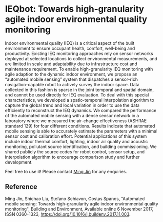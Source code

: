 # IEQbot: Towards high-granularity agile indoor environmental quality monitoring

Indoor environmental quality (IEQ) is a critical aspect of the built environment to ensure occupant health, comfort, well-being and productivity. Existing IEQ monitoring approaches rely on sensor networks deployed at selected locations to collect environmental measurements, and are limited in scale and adaptability due to infrastructure cost and maintenance requirement. To enable high-granularity IEQ monitoring with agile adaption to the dynamic indoor environment, we propose an “automated mobile sensing” system that dispatches a sensor-rich navigation-capable robot to actively survey the indoor space. Data collected in this fashion is sparse in the joint temporal and spatial domain, and cannot be used directly for IEQ evaluation. To deal with this special characteristics, we developed a spatio-temporal interpolation algorithm to capture the global trend and local variation in order to use the data efficiently to reconstruct the IEQ dynamics. We compared the performance of the automated mobile sensing with a dense sensor network in a laboratory where we measured the air-change effectiveness (ASHRAE standard 129) for four different conditions. Results indicate that automated mobile sensing is able to accurately estimate the parameters with a minimal sensor cost and calibration effort. Potential applications of this system include indoor thermal comfort, lighting, indoor air quality and acoustic monitoring, pollutant source identification, and building commissioning. We shared publicly the source codes for robot control, sensor setup, and interpolation algorithm to encourage comparison study and further development.

Feel free to use it! Please contact [Ming Jin](http://www.jinming.tech/) for any enquiries.


## Reference

Ming Jin, Shichao Liu, Stefano Schiavon, Costas Spanos, "Automated mobile sensing: Towards high-granularity agile indoor environmental quality monitoring", Building and Environment, Available online 6 November 2017, ISSN 0360-1323, https://doi.org/10.1016/j.buildenv.2017.11.003.